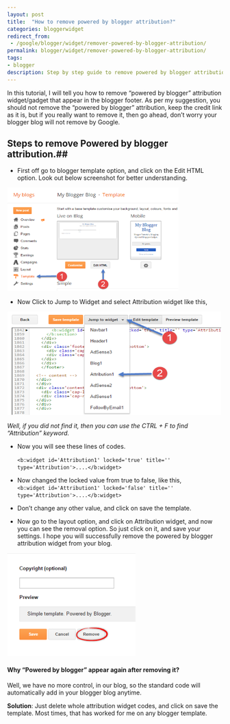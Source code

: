 ```yaml
---
layout: post
title:  "How to remove powered by blogger attribution?"
categories: bloggerwidget
redirect_from:
 - /google/blogger/widget/remover-powered-by-blogger-attribution/
permalink: blogger/widget/remover-powered-by-blogger-attribution/
tags: 
- blogger
description: Step by step guide to remove powered by blogger attribution from your blog.
---
```


In this tutorial, I will tell you how to remove “powered by blogger” attribution widget/gadget that appear in the blogger footer. As per my suggestion, you should not remove the “powered by blogger” attribution, keep the credit link as it is, but if you really want to remove it, then go ahead, don’t worry your blogger blog will not remove by Google.

## Steps to remove Powered by blogger attribution.##

- First off go to blogger template option, and click on the Edit HTML option. Look out below screenshot for better understanding.

<img alt="Blogger Template - Edit HTML" src="/images/blogger-template-edit-html.png" height="241" title="Blogger Template - Edit HTML" width="400" /><br />

- Now Click to Jump to Widget and select Attribution widget like this,

<img alt="Powered by blogger attribution widget" src="/images/blogger-attribution-widget.png" height="241" title="Powered by blogger attribution widget" width="500" /><br />

*Well, if you did not find it, then you can use the CTRL + F to find “Attribution” keyword.*

- Now you will see these lines of codes.<br/>

    `<b:widget id='Attribution1' locked='true' title='' type='Attribution'>....</b:widget>`

- Now changed the locked value from true to false, like this,<br/>
   `<b:widget id='Attribution1' locked='false' title='' type='Attribution'>....</b:widget>`

- Don’t change any other value, and click on save the template.

- Now go to the layout option, and click on Attribution widget, and now you can see the removal option. So just click on it, and save your settings. I hope you will successfully remove the powered by blogger attribution widget from your blog.

<img alt="Remove powered by blogger attribution widget" src="/images/remove-powered-by-blogger-attribution-widget.png" height="241" title="Remove powered by blogger attribution widget" width="300" /><br />


#### Why “Powered by blogger” appear again after removing it? ####

Well, we have no more control, in our blog, so the standard code will automatically add in your blogger blog anytime.

**Solution**: Just delete whole attribution widget codes, and click on save the template. Most times, that has worked for me on any blogger template.

